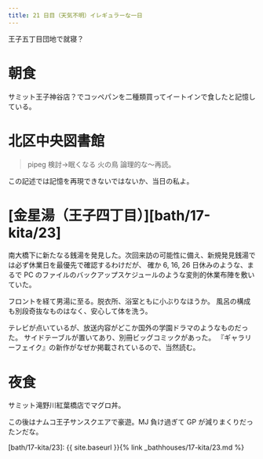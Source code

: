 ```yaml
---
title: 21 日目（天気不明）イレギュラーな一日
---
```


王子五丁目団地で就寝？

# 朝食

サミット王子神谷店？でコッペパンを二種類買ってイートインで食したと記憶している。

# 北区中央図書館

>  pipeg 検討→眠くなる
>  火の鳥
>  論理的な～再読。

この記述では記憶を再現できないではないか、当日の私よ。

# [金星湯（王子四丁目）][bath/17-kita/23]

南大橋下に新たなる銭湯を発見した。次回来訪の可能性に備え、新規発見銭湯では必ず休業日を最優先で確認するわけだが、
確か 6, 16, 26 日休みのような、まるで PC のファイルのバックアップスケジュールのような変則的休業布陣を敷いていた。

フロントを経て男湯に至る。脱衣所、浴室ともに小ぶりなほうか。
風呂の構成も別段奇抜なものはなく、安心して体を洗う。

テレビが点いているが、放送内容がどこか国外の学園ドラマのようなものだった。
サイドテーブルが置いてあり、別冊ビッグコミックがあった。
『ギャラリーフェイク』の新作がなぜか掲載されているので、当然読む。

# 夜食

サミット滝野川紅葉橋店でマグロ丼。

この後はナムコ王子サンスクエアで豪遊。MJ 負け過ぎて GP が減りまくりだったンだな。

[bath/17-kita/23]: {{ site.baseurl }}{% link _bathhouses/17-kita/23.md %}
